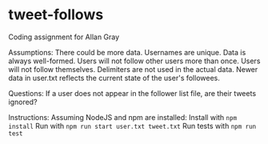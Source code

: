 # tweet-follows
Coding assignment for Allan Gray

Assumptions: 
	There could be more data.
	Usernames are unique.
	Data is always well-formed.
	Users will not follow other users more than once.
	Users will not follow themselves.
	Delimiters are not used in the actual data.
	Newer data in user.txt reflects the current state of the user's followees.

Questions:
	If a user does not appear in the follower list file, are their tweets ignored?

Instructions:
	Assuming NodeJS and npm are installed:
		Install with `npm install`
		Run with `npm run start user.txt tweet.txt`
		Run tests with `npm run test`